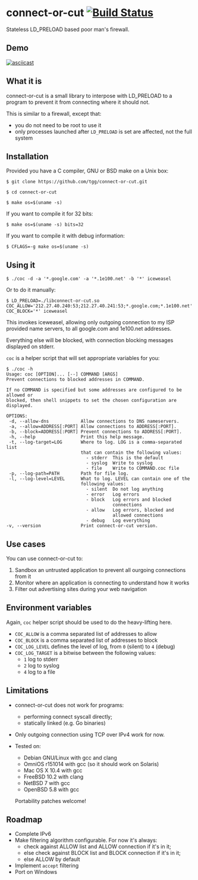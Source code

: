 # connect-or-cut [![Build Status](https://travis-ci.org/tgg/connect-or-cut.svg)](https://travis-ci.org/tgg/connect-or-cut)

Stateless LD_PRELOAD based poor man's firewall.

## Demo

[![asciicast](https://asciinema.org/a/66ggwn843r9qudwi13nyn5ru0.png)](https://asciinema.org/a/66ggwn843r9qudwi13nyn5ru0?autoplay=1&speed=2)

## What it is

connect-or-cut is a small library to interpose with LD_PRELOAD to a
program to prevent it from connecting where it should not.

This is similar to a firewall, except that:

 * you do not need to be root to use it
 * only processes launched after `LD_PRELOAD` is set are affected, not
   the full system

## Installation

Provided you have a C compiler, GNU or BSD make on a Unix box:

    $ git clone https://github.com/tgg/connect-or-cut.git

    $ cd connect-or-cut

    $ make os=$(uname -s)

If you want to compile it for 32 bits:

    $ make os=$(uname -s) bits=32

If you want to compile it with debug information:

    $ CFLAGS=-g make os=$(uname -s)


## Using it

    $ ./coc -d -a '*.google.com' -a '*.1e100.net' -b '*' iceweasel

Or to do it manually:

    $ LD_PRELOAD=./libconnect-or-cut.so COC_ALLOW='212.27.40.240:53;212.27.40.241:53;*.google.com;*.1e100.net' COC_BLOCK='*' iceweasel

This invokes iceweasel, allowing only outgoing connection to my ISP
provided name servers, to all google.com and 1e100.net addresses.

Everything else will be blocked, with connection blocking messages
displayed on stderr.

`coc` is a helper script that will set appropriate variables for you:

    $ ./coc -h
    Usage: coc [OPTION]... [--] COMMAND [ARGS]
    Prevent connections to blocked addresses in COMMAND.
    
    If no COMMAND is specified but some addresses are configured to be allowed or
    blocked, then shell snippets to set the chosen configuration are displayed.
    
    OPTIONS:
     -d, --allow-dns           	Allow connections to DNS nameservers.
     -a, --allow=ADDRESS[:PORT]	Allow connections to ADDRESS[:PORT].
     -b, --block=ADDRESS[:PORT]	Prevent connections to ADDRESS[:PORT].
     -h, --help                	Print this help message.
     -t, --log-target=LOG      	Where to log. LOG is a comma-separated list
                               	that can contain the following values:
                               	  - stderr	This is the default
                               	  - syslog	Write to syslog
                               	  - file	Write to COMMAND.coc file
     -p, --log-path=PATH      	Path for file log.
     -l, --log-level=LEVEL     	What to log. LEVEL can contain one of the
                               	following values:
                               	  - silent	Do not log anything
                               	  - error	Log errors
                               	  - block	Log errors and blocked
                               	            connections
                               	  - allow	Log errors, blocked and
                               	            allowed connections
                               	  - debug	Log everything
    -v, --version             	Print connect-or-cut version.

## Use cases

You can use connect-or-cut to:

 1. Sandbox an untrusted application to prevent all ourgoing connections from it
 2. Monitor where an application is connecting to understand how it works
 3. Filter out advertising sites during your web navigation

## Environment variables

Again, `coc` helper script should be used to do the heavy-lifting here.

 * `COC_ALLOW` is a comma separated list of addresses to allow
 * `COC_BLOCK` is a comma separated list of addresses to block
 * `COC_LOG_LEVEL` defines the level of log, from `0` (silent) to `4` (debug)
 * `COC_LOG_TARGET` is a bitwise between the following values:
   * `1` log to stderr
   * `2` log to syslog
   * `4` log to a file

## Limitations

 * connect-or-cut does not work for programs:
   * performing connect syscall directly;
   * statically linked (e.g. Go binaries)
 * Only outgoing connection using TCP over IPv4 work for now.
 * Tested on:
   * Debian GNU/Linux with gcc and clang
   * OmniOS r151014 with gcc (so it should work on Solaris)
   * Mac OS X 10.4 with gcc
   * FreeBSD 10.2 with clang
   * NetBSD 7 with gcc
   * OpenBSD 5.8 with gcc

   Portability patches welcome!

## Roadmap

 * Complete IPv6
 * Make filtering algorithm configurable. For now it's always:
   * check against ALLOW list and ALLOW connection if it's in it;
   * else check against BLOCK list and BLOCK connection if it's in it;
   * else ALLOW by default
 * Implement `accept` filtering
 * Port on Windows
